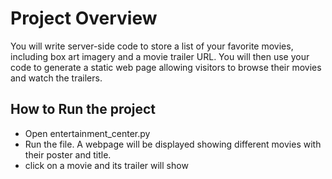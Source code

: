 # Project Overview

You will write server-side code to store a list of your favorite movies, including box art imagery and a movie trailer URL. You will then use your code to generate a static web page allowing visitors to browse their movies and watch the trailers.


## How to Run the project
* Open entertainment_center.py
* Run the file. A webpage will be displayed showing different movies with their poster and title.
* click on a movie and its trailer will show
